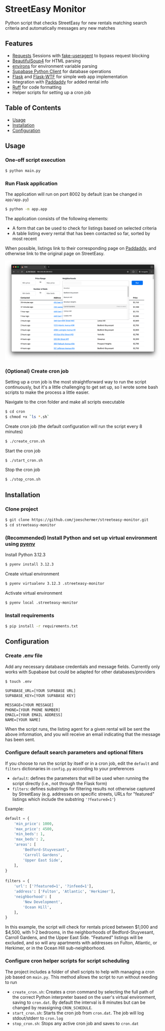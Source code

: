 # StreetEasy Monitor
Python script that checks StreetEasy for new rentals matching search criteria and automatically messages any new matches

## Features
- [Requests](https://pypi.org/project/requests/) Sessions with [fake-useragent](https://pypi.org/project/fake-useragent/) to bypass request blocking
- [BeautifulSoup4](https://pypi.org/project/beautifulsoup4/) for HTML parsing
- [environs](https://pypi.org/project/environs/) for environment variable parsing
- [Supabase Python Client](https://github.com/supabase-community/supabase-py) for database operations
- [Flask](https://flask.palletsprojects.com/en/3.0.x/) and [Flask-WTF](https://flask-wtf.readthedocs.io/en/1.2.x/) for simple web app implementation
- Integration with [Paddaddy](https://paddaddy.app/) for added rental info
- [Ruff](https://docs.astral.sh/ruff/) for code formatting
- Helper scripts for setting up a cron job

## Table of Contents
- [Usage](#Usage)  
- [Installation](#Installation)
- [Configuration](#Configuration)  

## Usage

### One-off script execution
```bash
$ python main.py
```

### Run Flask application 
The application will run on port 8002 by default (can be changed in `app/app.py`)
```bash
$ python -m app.app
```
The application consists of the following elements:
- A form that can be used to check for listings based on selected criteria
- A table listing every rental that has been contacted so far, sorted by most recent

When possible, listings link to their corresponding page on [Paddaddy](https://paddaddy.app/), and otherwise link to the original page on StreetEasy.

![screenshot](assets/screenshot.png)

### (Optional) Create cron job
Setting up a cron job is the most straightforward way to run the script continuously, but it's a little challenging to get set up, so I wrote some bash scripts to make the process a little easier.

Navigate to the cron folder and make all scripts executable
```bash
$ cd cron
$ chmod +x `ls *.sh`
```

Create cron job (the default configuration will run the script every 8 minutes)
```bash
$ ./create_cron.sh
```

Start the cron job
```bash
$ ./start_cron.sh
```

Stop the cron job
```bash
$ ./stop_cron.sh
```


## Installation
### Clone project
```bash
$ git clone https://github.com/joeschermer/streeteasy-monitor.git
$ cd streeteasy-monitor
````
### (Recommended) Install Python and set up virtual environment using [pyenv](https://github.com/pyenv/)  

Install Python 3.12.3  
```bash
$ pyenv install 3.12.3
```
Create virtual environment
```bash
$ pyenv virtualenv 3.12.3 .streeteasy-monitor
```
Activate virtual environment
```bash
$ pyenv local .streeteasy-monitor
```


### Install requirements
```bash
$ pip install -r requirements.txt
```

## Configuration
### Create .env file
Add any necessary database credentials and message fields. Currently only works with Supabase but could be adapted for other databases/providers
```bash
$ touch .env
```
```
SUPABASE_URL=[YOUR SUPABASE URL]
SUPABASE_KEY=[YOUR SUPABASE KEY]
```
```
MESSAGE=[YOUR MESSAGE]
PHONE=[YOUR PHONE NUMBER]
EMAIL=[YOUR EMAIL ADDRESS]
NAME=[YOUR NAME]
```
When the script runs, the listing agent for a given rental will be sent the above information, and you will receive an email indicating that the message has been sent.

### Configure default search parameters and optional filters
If you choose to run the script by itself or in a cron job, edit the `default` and `filters` dictionaries in `config.py` according to your preferences

- `default`: defines the parameters that will be used when running the script directly (i.e., not through the Flask form)
- `filters`: defines substrings for filtering results not otherwise captured by StreetEasy (e.g. addresses on specific streets, URLs for "featured" listings which include the substring `'?featured=1'`)

Example:

```python
default = {
    'min_price': 1000,
    'max_price': 4500,
    'min_beds': 1,
    'max_beds': 2,
    'areas': [
        'Bedford-Stuyvesant',
        'Carroll Gardens',
        'Upper East Side',
    ],
}

filters = {
    'url': ['?featured=1', '?infeed=1'],
    'address': ['Fulton', 'Atlantic', 'Herkimer'],
    'neighborhood': [
        'New Development',
        'Ocean Hill',
    ],
}
```
In this example, the script will check for rentals priced between $1,000 and $4,500, with 1-2 bedrooms, in the neighborhoods of Bedford-Stuyvesant, Carroll Gardens, and the Upper East Side. "Featured" listings will be excluded, and so will any apartments with addresses on Fulton, Atlantic, or Herkimer, or in the Ocean Hill sub-neighborhood.

### Configure cron helper scripts for script scheduling
The project includes a folder of shell scripts to help with managing a cron job based on `main.py`. This method allows the script to run without needing to run 
- `create_cron.sh`: Creates a cron command by selecting the full path of the correct Python interpreter based on the user's virtual environment, saving to `cron.dat`. By default the interval is 8 minutes but can be changed by reassigning `CRON_SCHEDULE`.
- `start_cron.sh`: Starts the cron job from `cron.dat`. The job will log stdout/stderr to `cron.log`
- `stop_cron.sh`: Stops any active cron job and saves to `cron.dat`